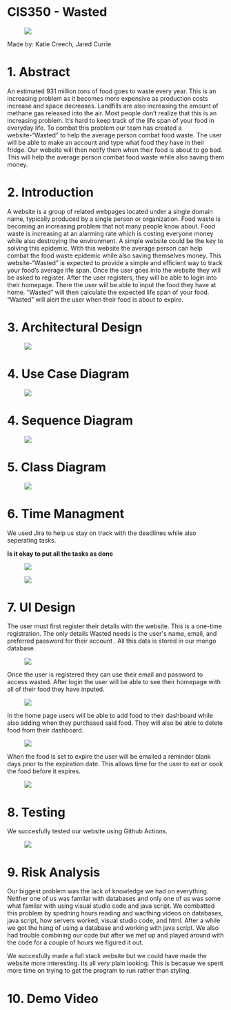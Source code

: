 
<h1>CIS350 - Wasted </h1>

<figure>
<img src="images/GV.png"> </img>
</figure>

Made by: Katie Creech, Jared Currie

<h1>1. Abstract</h1>
An estimated 931 million tons of food goes to waste every year. This is an increasing problem as it becomes more expensive as production costs increase and space decreases. Landfills are also increasing the amount of methane gas released into the air. Most people don’t realize that this is an increasing problem. It’s hard to keep track of the life span of your food in everyday life. To combat this problem our team has created a website-“Wasted” to help the average person combat food waste. The user will be able to make an account and type what food they have in their fridge. Our website will then notify them when their food is about to go bad. This will help the average person combat food waste while also saving them money.

<h1>2. Introduction</h1>
 
 A website is a group of related webpages located under a single domain name, typically produced by a single person or organization. Food waste is becoming an increasing problem that not many people know about. Food waste is increasing at an alarming rate which is costing everyone money while also destroying the environment. A simple website could be the key to solving this epidemic. With this website the  average person can help combat the food waste epidemic while also saving themselves money. This website-“Wasted” is expected to provide a simple and efficient way to track your food’s average life span. Once the user goes into the website they will be asked to register. After the user registers, they will be able to login into their homepage. There the user will be able to input the food they have at home. “Wasted” will then calculate the expected life span of your food. “Wasted” will alert the user when their food is about to expire.

<h1>3. Architectural Design</h1>

<figure>
<img src="images/Arch%20Design%20Small.png"> </img>
</figure>

<h1>4. Use Case Diagram</h1>
<figure>
<img src="images/CIS%20350%20Use%20case%20UML.png"> </img>
</figure>

<h1>4. Sequence Diagram</h1>
<figure>
<img src="images/CIS%20350%20Sequence%20Diagram.png"> </img>
</figure>

<h1>5. Class Diagram</h1>
<figure>
<img src="images/Class%20Diagram.png"> </img>
</figure>

<h1>6. Time Managment </h1>
We used Jira to help us stay on track with the deadlines while also seperating tasks.

**Is it okay to put all the tasks as done**

<figure>
<img src="images/firstjira.jpg"> </img>
</figure>

<figure>
<img src="images/2ndjira.jpg"> </img>
</figure>

<h1>7. UI Design</h1>
The user must first register their details with the website. This is a one-time registration. The only details Wasted needs is the user's name, email, and preferred password for their account . All this data is stored in our mongo database. 

<figure>
<img src="images/Register.jpg"> </img>
</figure>

Once the user is registered they can use their email and password to access wasted. After login the user will be able to see their homepage with all of their food they have inputed.

<figure>
<img src="images/Login.jpg"> </img>
</figure>

In the home page users will be able to add food to their dashboard while also adding when they purchased said food. They will also be able to delete food from their dashboard.

<figure>
<img src="images/Homepage.jpg"> </img>
</figure>

When the food is set to expire the user will be emailed a reminder blank days prior to the expiration date. This allows time for the user to eat or cook the food before it expires. 

<figure>
<img src="images/Email.jpg"> </img>
</figure>

<h1>8. Testing</h1>
We succesfully tested our website using Github Actions.

<figure>
<img src="images/Unit.jpg"> </img>
</figure>

<h1>9. Risk Analysis</h1>
Our biggest problem was the lack of knowledge we had on everything. Neither one of us was familar with databases and only one of us was some what familar with using visual studio code and java script. We combatted this problem by spedning hours reading and wacthing videos on databases, java script, how servers worked, visual studio code, and html. After a while we got the hang of using a database and working with java script. We also had trouble combining our code but after we met up and played around with the code for a couple of hours we figured it out. 

We succesfully made a full stack website but we could have made the website more interesting. Its all very plain looking. This is becasue we spent more time on trying to get the program to run rather than styling.

<h1>10. Demo Video </h1>


